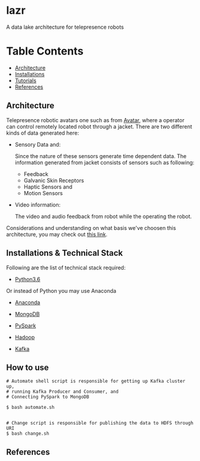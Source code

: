 # lazr
A data lake architecture for telepresence robots

# Table Contents

- [Architecture](#architecture)
- [Installations](#installations)
- [Tutorials](#tutorials)
- [References](#references)

## Architecture

Telepresence robotic avatars one such as from [Avatar](https://g.co/kgs/KfuJ42), where a operator can control remotely located robot through a jacket. There are two different kinds of data generated here:

- Sensory Data and:
  
  Since the nature of these sensors generate time dependent data. The information generated from jacket consists of sensors such as following:

  * Feedback
  * Galvanic Skin Receptors
  * Haptic Sensors and 
  * Motion Sensors


- Video information:

  The video and audio feedback from robot while the operating the robot.

Considerations and understanding on what basis we've choosen this architecture, you may check out [this link](https://docs.google.com/document/d/1Q2nAtQ_UcUGdLwagbxyHWk7RiwRFSflorGsx32z_9mc/edit?usp=sharing).


## Installations & Technical Stack

Following are the list of technical stack required:

- [Python3.6](https://realpython.com/installing-python/)

Or instead of Python you may use Anaconda 

- [Anaconda](https://docs.anaconda.com/anaconda/install/)

- [MongoDB](https://docs.mongodb.com/manual/tutorial/install-mongodb-on-ubuntu/)

- [PySpark](https://towardsdatascience.com/installing-pyspark-with-java-8-on-ubuntu-18-04-6a9dea915b5b)

- [Hadoop](https://www.youtube.com/watch?v=Y6oit3rCsZo&t=1668s)

- [Kafka](https://github.com/ATR-Lab/getting-started-kafka#installation)


## How to use

```
# Automate shell script is responsible for getting up Kafka cluster up, 
# running Kafka Producer and Consumer, and
# Connecting PySpark to MongoDB

$ bash automate.sh


# Change script is responsible for publishing the data to HDFS through URI
$ bash change.sh

```
## References












